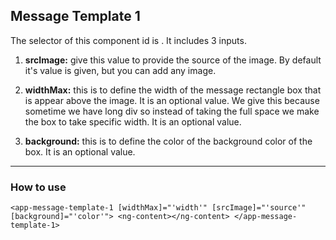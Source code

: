 ## Message Template 1

The selector of this component id is **<app-message-template-1>**. It includes 3 inputs.

1. **srcImage:** give this value to provide the source of the image. By default it's value is given, but you can add any image.

2. **widthMax:** this is to define the width of the message rectangle box that is appear above the image. It is an optional value. We give this because sometime we have long div so instead of taking the full space we make the box to take specific width. It is an optional value. 

3. **background:** this is to define the color of the background color of the box. It is an optional value. 

<hr>

### How to use 

`<app-message-template-1 [widthMax]="'width'" [srcImage]="'source'" [background]="'color'"> <ng-content></ng-content> </app-message-template-1>`
